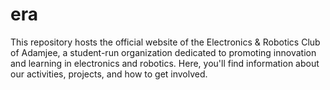 # era
This repository hosts the official website of the Electronics &amp; Robotics Club of Adamjee, a student-run organization dedicated to promoting innovation and learning in electronics and robotics. Here, you'll find information about our activities, projects, and how to get involved.
